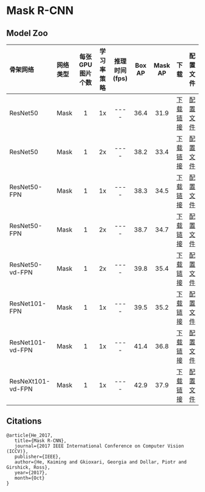 # Mask R-CNN

## Model Zoo

| 骨架网络              | 网络类型       | 每张GPU图片个数 | 学习率策略 |推理时间(fps) | Box AP | Mask AP |                           下载                          | 配置文件 |
| :------------------- | :------------| :-----: | :-----: | :------------: | :-----: | :-----: | :-----------------------------------------------------: | :-----: |
| ResNet50             | Mask         |    1    |   1x    |     ----     |  36.4  |    31.9    | [下载链接](https://paddlemodels.bj.bcebos.com/object_detection/dygraph/mask_rcnn_r50_1x_coco.pdparams) | [配置文件](https://github.com/PaddlePaddle/PaddleDetection/tree/master/dygraph/configs/mask_rcnn/mask_rcnn_r50_1x_coco.yml) |
| ResNet50             | Mask         |    1    |   2x    |     ----     |  38.2  |    33.4    | [下载链接](https://paddlemodels.bj.bcebos.com/object_detection/dygraph/mask_rcnn_r50_2x_coco.pdparams) | [配置文件](https://github.com/PaddlePaddle/PaddleDetection/tree/master/dygraph/configs/mask_rcnn/mask_rcnn_r50_2x_coco.yml) |
| ResNet50-FPN         | Mask         |    1    |   1x    |     ----     |  38.3  |    34.5    | [下载链接](https://paddlemodels.bj.bcebos.com/object_detection/dygraph/mask_rcnn_r50_fpn_1x_coco.pdparams) | [配置文件](https://github.com/PaddlePaddle/PaddleDetection/tree/master/dygraph/configs/mask_rcnn/mask_rcnn_r50_fpn_1x_coco.yml) |
| ResNet50-FPN         | Mask         |    1    |   2x    |     ----     |  38.7  |    34.7    | [下载链接](https://paddlemodels.bj.bcebos.com/object_detection/dygraph/mask_rcnn_r50_fpn_2x_coco.pdparams) | [配置文件](https://github.com/PaddlePaddle/PaddleDetection/tree/master/dygraph/configs/mask_rcnn/mask_rcnn_r50_fpn_2x_coco.yml) |
| ResNet50-vd-FPN      | Mask         |    1    |   2x    |     ----     |  39.8  |    35.4    | [下载链接](https://paddlemodels.bj.bcebos.com/object_detection/dygraph/mask_rcnn_r50_vd_fpn_2x_coco.pdparams) | [配置文件](https://github.com/PaddlePaddle/PaddleDetection/tree/master/dygraph/configs/mask_rcnn/mask_rcnn_r50_vd_fpn_2x_coco.yml) |
| ResNet101-FPN        | Mask         |    1    |   1x    |     ----     |  39.5  |    35.2    | [下载链接](https://paddlemodels.bj.bcebos.com/object_detection/dygraph/mask_rcnn_r101_fpn_1x_coco.pdparams) | [配置文件](https://github.com/PaddlePaddle/PaddleDetection/tree/master/dygraph/configs/mask_rcnn/mask_rcnn_r101_fpn_1x_coco.yml) |
| ResNet101-vd-FPN     | Mask         |    1    |   1x    |     ----     |  41.4  |    36.8    | [下载链接](https://paddlemodels.bj.bcebos.com/object_detection/dygraph/mask_rcnn_r101_vd_fpn_1x_coco.pdparams) | [配置文件](https://github.com/PaddlePaddle/PaddleDetection/tree/master/dygraph/configs/mask_rcnn/mask_rcnn_r101_vd_fpn_1x_coco.yml) |
| ResNeXt101-vd-FPN    | Mask         |    1    |   1x    |     ----     |  42.9  |    37.9    | [下载链接](https://paddlemodels.bj.bcebos.com/object_detection/dygraph/mask_rcnn_x101_vd_64x4d_fpn_1x_coco.pdparams) | [配置文件](https://github.com/PaddlePaddle/PaddleDetection/tree/master/dygraph/configs/mask_rcnn/mask_rcnn_x101_vd_64x4d_fpn_1x_coco.yml) |

## Citations
```
@article{He_2017,
   title={Mask R-CNN},
   journal={2017 IEEE International Conference on Computer Vision (ICCV)},
   publisher={IEEE},
   author={He, Kaiming and Gkioxari, Georgia and Dollar, Piotr and Girshick, Ross},
   year={2017},
   month={Oct}
}
```

